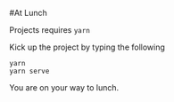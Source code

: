 #At Lunch

Projects requires `yarn`

Kick up the project by typing the following
```
yarn
yarn serve
```

You are on your way to lunch.